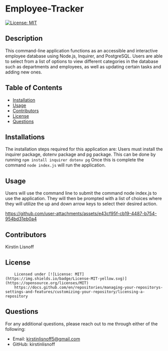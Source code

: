 # Employee-Tracker
[![License: MIT](https://img.shields.io/badge/License-MIT-yellow.svg)](https://opensource.org/licenses/MIT)

## Description 
 This command-line application functions as an accessible and interactive employee database using Node.js, Inquirer, and PostgreSQL. Users are able to select from a list of options to view different categories in the database such as departments and employees, as well as updating certain tasks and adding new ones.

## Table of Contents
* [Installation](#installation)
* [Usage](#usage)
* [Contributors](#contributors)
* [License](#license)
* [Questions](#questions)

## Installations
The installation steps required for this application are: 
Users must install the inquirer package, dotenv package and pg package. This can be done by running 
```npm install inquirer dotenv pg```
 Once this is complete the command 
 ```node index.js``` will run the application.

## Usage 
Users will use the command line to submit the command node index.js to use the application. They will then be prompted with a list of choices where they will utilize the up and down arrow keys to select their desired action.


https://github.com/user-attachments/assets/e43cf95f-cb19-4487-b754-954bd31eb0a4




## Contributors
Kirstin Lisnoff

 ## License
      
        Licensed under [![License: MIT](https://img.shields.io/badge/License-MIT-yellow.svg)](https://opensource.org/licenses/MIT) 
        https://docs.github.com/en/repositories/managing-your-repositorys-settings-and-features/customizing-your-repository/licensing-a-repository 

## Questions 
For any additional questions, please reach out to me through either of the following:
- Email: kirstinlisnoff5@gmail.com
- GitHub: kirstinlisnoff
